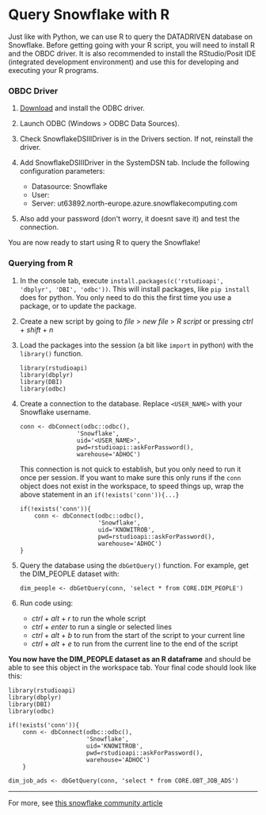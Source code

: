 # Query Snowflake with R

Just like with Python, we can use R to query the DATADRIVEN database on Snowflake. Before getting going with your R script, you will need to install R and the OBDC driver. It is also recommended to install the RStudio/Posit IDE (integrated development environment) and use this for developing and executing your R programs.

### OBDC Driver

1. [Download](https://developers.snowflake.com/odbc/) and install the ODBC driver.

1. Launch ODBC (Windows > ODBC Data Sources).

1. Check SnowflakeDSIIIDriver is in the Drivers section. If not, reinstall the driver.

1. Add SnowflakeDSIIIDriver in the SystemDSN tab. Include the following configuration parameters:

    - Datasource: Snowflake
    - User: <USERNAME>
    - Server: ut63892.north-europe.azure.snowflakecomputing.com

1. Also add your password (don't worry, it doesnt save it) and test the connection.

You are now ready to start using R to query the Snowflake!


### Querying from R

1. In the console tab, execute `install.packages(c('rstudioapi', 'dbplyr', 'DBI', 'odbc'))`. This will install packages, like `pip install` does for python. You only need to do this the first time you use a package, or to update the package.

1. Create a new script by going to *file* > *new file* > *R script* or pressing *ctrl* + *shift* + *n*

1. Load the packages into the session (a bit like `import` in python) with the `library()` function.

    ```
    library(rstudioapi)
    library(dbplyr)
    library(DBI)
    library(odbc)
    ```

1. Create a connection to the database. Replace `<USER_NAME>` with your Snowflake username.

    ```
    conn <- dbConnect(odbc::odbc(), 
                    'Snowflake', 
                    uid='<USER_NAME>', 
                    pwd=rstudioapi::askForPassword(),
                    warehouse='ADHOC')
    ```

    This connection is not quick to establish, but you only need to run it once per session. If you want to make sure this only runs if the `conn` object does not exist in the workspace, to speed things up, wrap the above statement in an `if(!exists('conn')){...}`

    ```
    if(!exists('conn')){
        conn <- dbConnect(odbc::odbc(), 
                          'Snowflake', 
                          uid='KNOWITROB', 
                          pwd=rstudioapi::askForPassword(),
                          warehouse='ADHOC')
    }
    ```

1. Query the database using the `dbGetQuery()` function. For example, get the DIM_PEOPLE dataset with:

    ```
    dim_people <- dbGetQuery(conn, 'select * from CORE.DIM_PEOPLE')
    ```

1. Run code using:

    - *ctrl* + *alt* + *r* to run the whole script
    - *ctrl* + *enter* to run a single or selected lines
    - *ctrl* + *alt* + *b* to run from the start of the script to your current line
    - *ctrl* + *alt* + *e* to run from the current line to the end of the script

__You now have the DIM_PEOPLE dataset as an R dataframe__ and should be able to see this object in the workspace tab. Your final code should look like this:

```
library(rstudioapi)
library(dbplyr)
library(DBI)
library(odbc)

if(!exists('conn')){
    conn <- dbConnect(odbc::odbc(), 
                      'Snowflake', 
                      uid='KNOWITROB', 
                      pwd=rstudioapi::askForPassword(),
                      warehouse='ADHOC')
    }

dim_job_ads <- dbGetQuery(conn, 'select * from CORE.OBT_JOB_ADS')
```


<!--

### Going Further

Now you have data 

-->


---------

For more, see [this snowflake community article](https://community.snowflake.com/s/article/How-To-Connect-Snowflake-with-R-RStudio-using-RODBC-driver-on-Windows-MacOS-Linux)